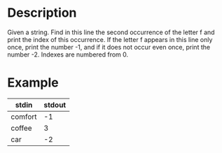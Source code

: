 # Description

Given a string. Find in this line the second occurrence of the letter f and print the index of this occurrence. If the letter f appears in this line only once, print the number -1, and if it does not occur even once, print the number -2. Indexes are numbered from 0.

# Example

|stdin  |     stdout|
|-|-|
|comfort   |   -1|
|coffee |       3|
|car    |      -2|
